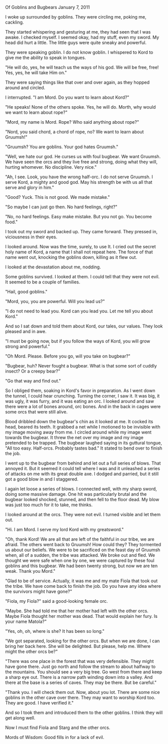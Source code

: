 Of Goblins and Bugbears
January 7, 2011

I woke up surrounded by goblins. They were circling me, poking me, cackling.

They started whispering and gesturing at me, they had seen that I was awake. I checked myself. I seemed okay, had my stuff, even my sword. My head did hurt a little. The little guys were quite sneaky and powerful.

They were speaking goblin. I do not know goblin. I whispered to Kord to give me the ability to speak in tongues.

"He will do, yes, he will teach us the ways of his god. We will be free, free! Yes, yes, he will take Him on."

They were saying things like that over and over again, as they hopped around and circled.

I interrupted. "I am Mord. Do you want to learn about Kord?"

"He speaks! None of the others spoke. Yes, he will do. Morth, why would we want to learn about rope?"

"Mord,  my name is Mord. Rope? Who said anything about rope?"

"Nord, you said chord, a chord of rope, no? We want to learn about Gruumsh!"

"Gruumsh? You are goblins. Your god hates Gruumsh."

"Well, we hate our god. He curses us with foul bugbear. We want Gruumsh. We have seen the orcs and they live free and strong, doing what they will, hurting whomever. No discipline. Very nice."

"Ah, I see. Look, you have the wrong half-orc. I do not serve Gruumsh. I serve Kord, a mighty and good god. May his strength be with us all that serve and glory in him."

"Good? Yuck. This is not good. We made mistake."

"So maybe I can just go then. No hard feelings, right?"

"No, no hard feelings. Easy make mistake. But you not go. You become food."

I took out my sword and backed up. They came forward. They pressed in, viciousness in their eyes.

I looked around. Now was the time, surely, to use It. I cried out the secret holy name of Kord, a name that I shall not repeat here. The force of that name went out, knocking the goblins down, killing as it flew out.

I looked at the devastation about me, nodding.

Some  goblins survived. I looked at them. I could tell that they were not evil. It seemed to be a couple of families.

"Hail, good goblins."

"Mord, you, you are powerful. Will you lead us?"

"I do not need to lead you. Kord can you lead you. Let me tell you about Kord."

And so I sat down and told them about Kord, our tales, our values. They look pleased and in awe.

"I must be going now, but if you follow the ways of Kord, you will grow strong and powerful."

"Oh Mord. Please. Before you go, will you take on bugbear?"

"Bugbear, huh? Never fought a bugbear. What is that some sort of cuddly insect? Or a creepy bear?"

"Go that way and find out."

So I obliged them, soaking in Kord's favor in preparation. As I went down the tunnel, I could hear crunching. Turning the corner, I saw it. It was big, it was ugly, it was furry, and it was eating an orc. I looked around and saw there were a lot of bones around, orc bones. And in the back in cages were some orcs that were still alive.

Blood dribbled down the bugbear's chin as it looked at me. It cocked its head, beared its teeth. It grabbed a net while I motioned to be invisible with my image moving away from me. I circled around while my image went towards the bugbear. It threw the net over my image and my image pretended to be trapped. The bugbear laughed saying in its guttural tongue, "All too easy. Half-orcs. Probably tastes bad." It stated to bend over to finish the job.

I went up to the bugbear from behind and let out a full series of blows. That annoyed it. But it seemed it could tell where I was and it unleashed a series of attacks on me with its great double axe. I dodged and parried, but it still got a good blow in and I staggered.

I again let loose a series of blows. I connected well, with my sharp sword, doing some massive damage. One hit was particularly brutal and the bugbear looked shocked, stunned, and then fell to the floor dead. My blow was just too much for it to take, me thinks.

I looked around at the orcs. They were not evil. I turned visible and let them out.

"Hi. I am Mord. I serve my lord Kord with my greatsword."

"Oh, thank Kord! We are all that are left of the faithful in our tribe, we are afraid. The others went back to Gruumsh! How could they? They tormented us about our beliefs. We were to be sacrificed on the feast day of Gruumsh when, all of a sudden, the tribe was attacked. We broke out and fled. We thought we were safe when one by one, we were captured by these foul goblins and this bugbear. We had been twenty strong, but now we are ten weak. Thank you Mord."

"Glad to be of service. Actually, it was me and my mate Fiola that took out the tribe. We have come back to finish the job. Do you have any idea where the survivors might have gone?"

"Fiola, my Fiola?" said a good-looking female orc.

"Maybe. She had told me that her mother had left with the other orcs.  Maybe Fiola thought her mother was dead. That would explain her fury. Is your name Matola?"

"Yes, oh, oh, where is she? It has been so long."

"We got separated, looking for the other orcs. But when we are done, I can bring her back here. She will be delighted. But please, help me. Where might the other orcs be?"

"There was one place in the forest that was very defensible. They might have gone there. Just go north and follow the stream to about halfway to the mountains. You should see a very big tree. Go west from there and keep a sharp eye out. There is a narrow path winding down into a valley. And there at the base is a series of caves. They may be there. But be careful."

"Thank you. I will check them out. Now, about you lot. There are some nice goblins in the other cave over there. They may want to worship Kord too. They are good. I have verified it."

And so I took them and introduced them to the other goblins. I think they will get along well.

Now I must find Fiola and Starg and the other orcs.

Mords of Wisdom: Good fills in for a lack of evil.